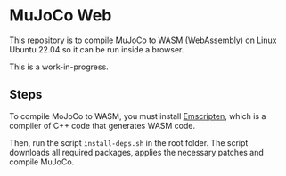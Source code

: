 # MuJoCo Web

This repository is to compile MuJoCo to WASM (WebAssembly) on Linux Ubuntu 22.04 so it can be run inside a browser.

This is a work-in-progress.

## Steps

To compile MoJoCo to WASM, you must install [Emscripten](https://emscripten.org/index.html), which is a compiler of C++ code that generates WASM code.

Then, run the script `install-deps.sh` in the root folder. The script downloads all required packages, applies the necessary patches and compile MuJoCo.
